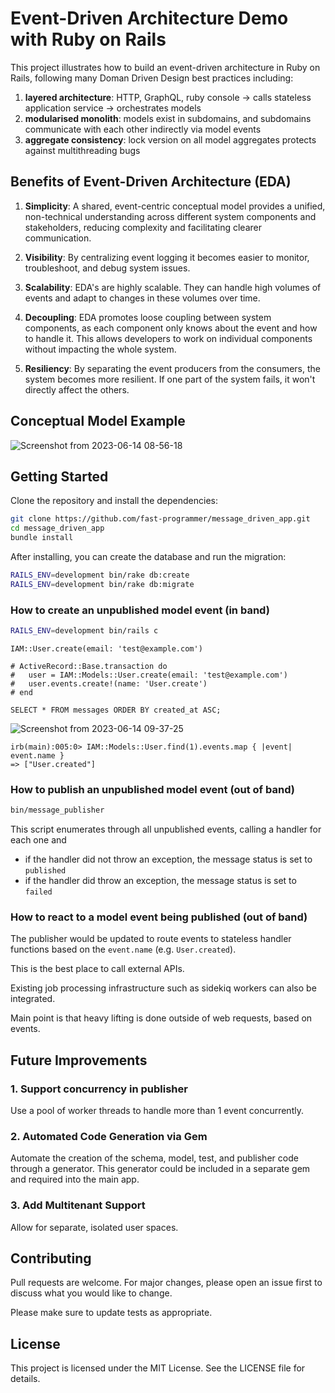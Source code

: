 # Event-Driven Architecture Demo with Ruby on Rails

This project illustrates how to build an event-driven architecture in Ruby on Rails, following many Doman Driven Design best practices including:

1. **layered architecture**: HTTP, GraphQL, ruby console -> calls stateless application service -> orchestrates models
2. **modularised monolith**: models exist in subdomains, and subdomains communicate with each other indirectly via model events
3. **aggregate consistency**: lock version on all model aggregates protects against multithreading bugs

## Benefits of Event-Driven Architecture (EDA)

1. **Simplicity**: A shared, event-centric conceptual model provides a unified, non-technical understanding across different system components and stakeholders, reducing complexity and facilitating clearer communication.

2. **Visibility**: By centralizing event logging it becomes easier to monitor, troubleshoot, and debug system issues.

3. **Scalability**: EDA's are highly scalable. They can handle high volumes of events and adapt to changes in these volumes over time.

4. **Decoupling**: EDA promotes loose coupling between system components, as each component only knows about the event and how to handle it. This allows developers to work on individual components without impacting the whole system.

5. **Resiliency**: By separating the event producers from the consumers, the system becomes more resilient. If one part of the system fails, it won't directly affect the others.

## Conceptual Model Example

![Screenshot from 2023-06-14 08-56-18](https://github.com/fast-programmer/message_driven_app/assets/394074/1598fd47-c9ac-4caa-bf0b-df69310bc166)

## Getting Started

Clone the repository and install the dependencies:

```bash
git clone https://github.com/fast-programmer/message_driven_app.git
cd message_driven_app
bundle install
```

After installing, you can create the database and run the migration:

```bash
RAILS_ENV=development bin/rake db:create
RAILS_ENV=development bin/rake db:migrate
```

### How to create an unpublished model event (in band)

```bash
RAILS_ENV=development bin/rails c
```

```
IAM::User.create(email: 'test@example.com')

# ActiveRecord::Base.transaction do
#   user = IAM::Models::User.create(email: 'test@example.com')
#   user.events.create!(name: 'User.create')
# end
```

```
SELECT * FROM messages ORDER BY created_at ASC;
```

![Screenshot from 2023-06-14 09-37-25](https://github.com/fast-programmer/message_driven_app/assets/394074/44128fc6-e983-4041-846e-0461984e1719)

```
irb(main):005:0> IAM::Models::User.find(1).events.map { |event| event.name }
=> ["User.created"]
```

### How to publish an unpublished model event (out of band)

```bash
bin/message_publisher
```

This script enumerates through all unpublished events, calling a handler for each one and

* if the handler did not throw an exception, the message status is set to `published`
* if the handler did throw an exception, the message status is set to `failed`

### How to react to a model event being published (out of band)

The publisher would be updated to route events to stateless handler functions based on the `event.name` (e.g. `User.created`).

This is the best place to call external APIs.

Existing job processing infrastructure such as sidekiq workers can also be integrated.

Main point is that heavy lifting is done outside of web requests, based on events.

## Future Improvements

### 1. Support concurrency in publisher

Use a pool of worker threads to handle more than 1 event concurrently.

### 2. Automated Code Generation via Gem

Automate the creation of the schema, model, test, and publisher code through a generator. This generator could be included in a separate gem and required into the main app.

### 3. Add Multitenant Support

Allow for separate, isolated user spaces.

## Contributing

Pull requests are welcome. For major changes, please open an issue first to discuss what you would like to change.

Please make sure to update tests as appropriate.

## License

This project is licensed under the MIT License. See the LICENSE file for details.
```
